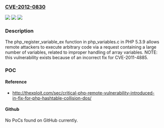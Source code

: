### [CVE-2012-0830](https://cve.mitre.org/cgi-bin/cvename.cgi?name=CVE-2012-0830)
![](https://img.shields.io/static/v1?label=Product&message=n%2Fa&color=blue)
![](https://img.shields.io/static/v1?label=Version&message=n%2Fa&color=blue)
![](https://img.shields.io/static/v1?label=Vulnerability&message=n%2Fa&color=brighgreen)

### Description

The php_register_variable_ex function in php_variables.c in PHP 5.3.9 allows remote attackers to execute arbitrary code via a request containing a large number of variables, related to improper handling of array variables.  NOTE: this vulnerability exists because of an incorrect fix for CVE-2011-4885.

### POC

#### Reference
- http://thexploit.com/sec/critical-php-remote-vulnerability-introduced-in-fix-for-php-hashtable-collision-dos/

#### Github
No PoCs found on GitHub currently.

